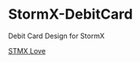 # StormX-DebitCard
Debit Card Design for StormX

[STMX Love](https://github.com/iBlogg/StormX-DebitCard/blob/main/stmx_heart.jpg)
